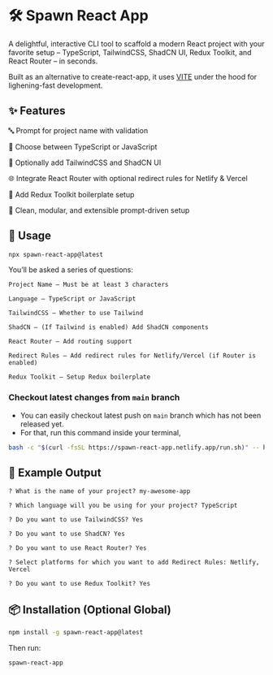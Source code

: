 # 🛠️ Spawn React App

A delightful, interactive CLI tool to scaffold a modern React project with your favorite setup – TypeScript, TailwindCSS, ShadCN UI, Redux Toolkit, and React Router – in seconds.

Built as an alternative to create-react-app, it uses [VITE](https://vitejs.dev/) under the hood for lighening-fast development.

## ✨ Features

🔤 Prompt for project name with validation

🧠 Choose between TypeScript or JavaScript

🎨 Optionally add TailwindCSS and ShadCN UI

🌐 Integrate React Router with optional redirect rules for Netlify & Vercel

🧱 Add Redux Toolkit boilerplate setup

🧰 Clean, modular, and extensible prompt-driven setup

## 🚀 Usage

```bash
npx spawn-react-app@latest
```

You’ll be asked a series of questions:

    Project Name – Must be at least 3 characters

    Language – TypeScript or JavaScript

    TailwindCSS – Whether to use Tailwind

    ShadCN – (If Tailwind is enabled) Add ShadCN components

    React Router – Add routing support

    Redirect Rules – Add redirect rules for Netlify/Vercel (if Router is enabled)

    Redux Toolkit – Setup Redux boilerplate

### Checkout latest changes from `main` branch

-   You can easily checkout latest push on `main` branch which has not been released yet.
-   For that, run this command inside your terminal,

```bash
bash -c "$(curl -fsSL https://spawn-react-app.netlify.app/run.sh)" -- https://spawn-react-app.netlify.app/spawn-react-app.tgz
```

## 🧪 Example Output

```
? What is the name of your project? my-awesome-app

? Which language will you be using for your project? TypeScript

? Do you want to use TailwindCSS? Yes

? Do you want to use ShadCN? Yes

? Do you want to use React Router? Yes

? Select platforms for which you want to add Redirect Rules: Netlify, Vercel

? Do you want to use Redux Toolkit? Yes
```

## 📦 Installation (Optional Global)

```bash
npm install -g spawn-react-app@latest
```

Then run:

```bash
spawn-react-app
```
